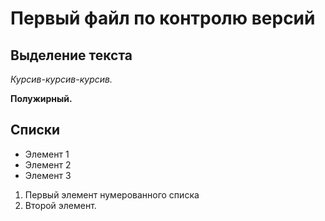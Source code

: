 # Первый файл по контролю версий

## Выделение текста

*Курсив-курсив-курсив.*

**Полужирный.**

## Списки

* Элемент 1
* Элемент 2
* Элемент 3

1. Первый элемент нумерованного списка
2. Второй элемент.
